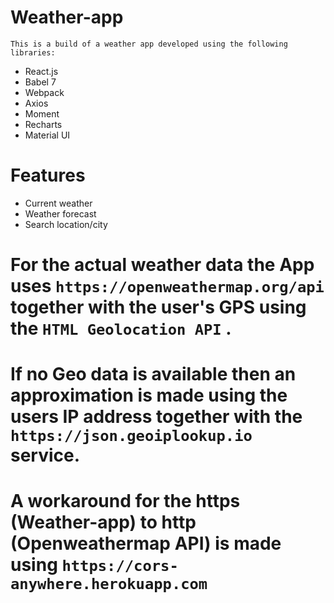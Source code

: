# Weather-app

```
This is a build of a weather app developed using the following libraries:
```
- React.js
- Babel 7
- Webpack
- Axios
- Moment
- Recharts
- Material UI

# Features
- Current weather 
- Weather forecast
- Search location/city

# For the actual weather data the App uses `https://openweathermap.org/api` together with the user's GPS using the `HTML Geolocation API` .

# If no Geo data is available then an approximation is made using the users IP address together with the `https://json.geoiplookup.io` service.

# A workaround for the https (Weather-app) to http (Openweathermap API) is made using `https://cors-anywhere.herokuapp.com`

